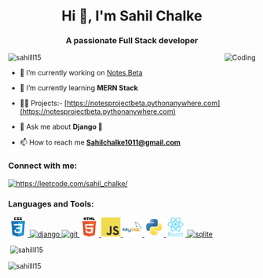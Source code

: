 <h1 align="center">Hi 👋, I'm Sahil Chalke</h1>
<h3 align="center">A passionate Full Stack developer </h3>
<img align="right" alt="Coding" widht="400" src="https://media.tenor.com/NOYF3f82b_gAAAAC/programmer.gif">

 <img
    src="https://komarev.com/ghpvc/?username=sahilll15&label=Profile%20views&color=0e75b6&style=flat"
    alt="sahilll15"
  />
</p>

- 🔭 I’m currently working on [Notes Beta](https://notesprojectbeta.pythonanywhere.com/notes/)

- 🌱 I’m currently learning **MERN Stack**

- 👨‍💻 Projects:- [https://notesprojectbeta.pythonanywhere.com](https://notesprojectbeta.pythonanywhere.com)

- 💬 Ask me about **Django 🐍**

- 📫 How to reach me **Sahilchalke1011@gmail.com**

<h3 align="left">Connect with me:</h3>
<p align="left">
<a href="https://www.leetcode.com/https://leetcode.com/sahil_chalke/" target="blank"><img align="center" src="https://raw.githubusercontent.com/rahuldkjain/github-profile-readme-generator/master/src/images/icons/Social/leet-code.svg" alt="https://leetcode.com/sahil_chalke/" height="30" width="40" /></a>
</p>

<h3 align="left">Languages and Tools:</h3>
</a> <a href="https://www.w3schools.com/css/" target="_blank" rel="noreferrer"> <img src="https://raw.githubusercontent.com/devicons/devicon/master/icons/css3/css3-original-wordmark.svg" alt="css3" width="40" height="40"/> </a> <a href="https://www.djangoproject.com/" target="_blank" rel="noreferrer"> <img src="https://cdn.worldvectorlogo.com/logos/django.svg" alt="django" width="40" height="40"/> </a> <a href="https://git-scm.com/" target="_blank" rel="noreferrer"> <img src="https://www.vectorlogo.zone/logos/git-scm/git-scm-icon.svg" alt="git" width="40" height="40"/> </a> <a href="https://www.w3.org/html/" target="_blank" rel="noreferrer"> <img src="https://raw.githubusercontent.com/devicons/devicon/master/icons/html5/html5-original-wordmark.svg" alt="html5" width="40" height="40"/> </a> <a href="https://www.adobe.com/in/products/illustrator.html" target="_blank" rel="noreferrer">  <img src="https://raw.githubusercontent.com/devicons/devicon/master/icons/javascript/javascript-original.svg" alt="javascript" width="40" height="40"/> </a> <a href="https://www.mysql.com/" target="_blank" rel="noreferrer"> <img src="https://raw.githubusercontent.com/devicons/devicon/master/icons/mysql/mysql-original-wordmark.svg" alt="mysql" width="40" height="40"/> </a> <a href="https://www.python.org" target="_blank" rel="noreferrer"> <img src="https://raw.githubusercontent.com/devicons/devicon/master/icons/python/python-original.svg" alt="python" width="40" height="40"/> </a> <a href="https://reactjs.org/" target="_blank" rel="noreferrer"> <img src="https://raw.githubusercontent.com/devicons/devicon/master/icons/react/react-original-wordmark.svg" alt="react" width="40" height="40"/> </a> <a href="https://www.sqlite.org/" target="_blank" rel="noreferrer"> <img src="https://www.vectorlogo.zone/logos/sqlite/sqlite-icon.svg" alt="sqlite" width="40" height="40"/> </a> </p>



<!-- Proudly created with GPRM ( https://gprm.itsvg.in ) -->

<p>&nbsp;<img align="center" src="https://github-readme-stats.vercel.app/api?username=sahilll15&show_icons=true&locale=en" alt="sahilll15" /></p>

<p><img align="center" src="https://github-readme-streak-stats.herokuapp.com/?user=sahilll15&" alt="sahilll15" /></p>
